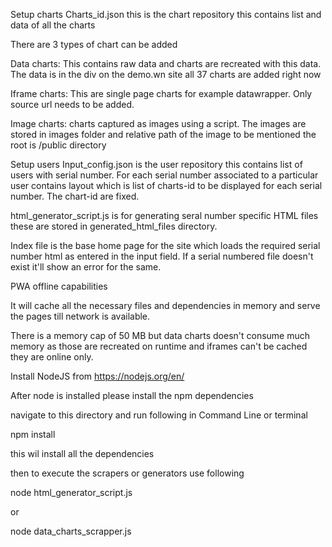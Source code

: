 Setup charts
Charts_id.json this is the chart repository this contains list and data of all the charts

There are 3 types of chart can be added

Data charts: This contains raw data and charts are recreated with this data. The data is in the div on the demo.wn site all 37 charts are added right now

Iframe charts: This are single page charts for example datawrapper. Only source url needs to be added.

Image charts: charts captured as images using a script. The images are stored in images folder and relative path of the image to be mentioned the root is /public directory

Setup users
Input_config.json is the user repository this contains list of users with serial number. For each serial number associated to a particular user contains layout which is list of charts-id to be displayed for each serial number. The chart-id are fixed.

html_generator_script.js is for generating seral number specific HTML files these are stored in generated_html_files directory.

Index file is the base home page for the site which loads the required serial number html as entered in the input field. If a serial numbered file doesn't exist it'll show an error for the same.

PWA offline capabilities

It will cache all the necessary files and dependencies in memory and serve the pages till network is available.

There is a memory cap of 50 MB but data charts doesn't consume much memory as those are recreated on runtime and iframes can't be cached they are online only.


Install NodeJS from https://nodejs.org/en/

After node is installed please install the npm dependencies

navigate to this directory and run following in Command Line or terminal

npm install

this wil install all the dependencies

then to execute the scrapers or generators use following

node html_generator_script.js

or 

node data_charts_scrapper.js